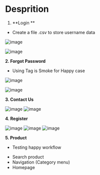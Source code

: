 # Desprition

1. **Login **

- Create a file .csv to store username data

![image](https://user-images.githubusercontent.com/53995719/137941902-92595c61-039e-4b5d-a2c9-d233bc2db91b.png)

![image](https://user-images.githubusercontent.com/53995719/137936452-48efa419-5b31-4988-9525-2b27b4c572c4.png)


**2. Forgot Password**

- Using Tag is Smoke for Happy case

![image](https://user-images.githubusercontent.com/53995719/137942030-434d4c96-5bba-49cd-909b-4c3bb811350d.png)

![image](https://user-images.githubusercontent.com/53995719/137938274-e6ff94d4-2530-4896-a5ef-f93c543744a2.png)


**3. Contact Us**

![image](https://user-images.githubusercontent.com/53995719/137942113-f247c11d-227e-42b1-8d41-9b7904005089.png)
![image](https://user-images.githubusercontent.com/53995719/137939276-6e61b099-fe4d-4d1e-b9ee-be93946d3cd5.png)


**4. Register**


![image](https://user-images.githubusercontent.com/53995719/137942268-8b3ccea0-7f94-4cee-bc0e-7ffe768bcbc0.png)
![image](https://user-images.githubusercontent.com/53995719/137942392-ccfb6ece-ef75-41d2-b757-a0ef4a2c0de8.png)
![image](https://user-images.githubusercontent.com/53995719/137940758-64ac9051-8b12-4d2e-ba07-7685ba57154f.png)


**5. Product**

- Testing happy workflow
+ Search product
+ Navigation (Category menu)
+ Homepage


